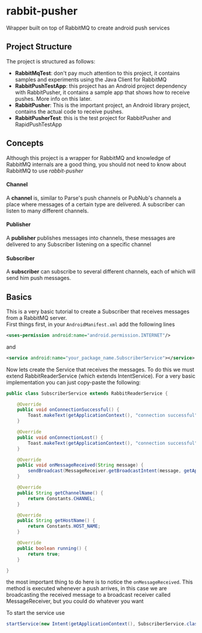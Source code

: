 rabbit-pusher
=============

Wrapper built on top of RabbitMQ to create android push services


## Project Structure

The project is structured as follows:
 - **RabbitMqTest**: don't pay much attention to this project, it contains samples and experiments using the Java Client for RabbitMQ
 - **RabbitPushTestApp**: this project has an Android project dependency with RabbitPusher, it contains a sample app that shows how to receive pushes. More info on this later.
 - **RabbitPusher**: This is the important project, an Android library project, contains the actual code to receive pushes.
 - **RabbitPusherTest**: this is the test project for RabbitPusher and RapidPushTestApp

## Concepts

Although this project is a wrapper for RabbitMQ and knowledge of RabbitMQ internals are a good thing, you should not need to know
about RabbitMQ to use *rabbit-pusher*

#### Channel
A **channel** is, similar to Parse's push channels or PubNub's channels a place where messages of a certain type are delivered.
A subscriber can listen to many different channels.
#### Publisher
A **publisher** publishes messages into channels, these messages are delivered to any Subscriber listening on a specific channel
#### Subscriber
A **subscriber** can subscribe to several different channels, each of which will send him push messages.

## Basics

This is a very basic tutorial to create a Subscriber that receives messages from a RabbitMQ server.  
First things first, in your `AndroidManifest.xml` add the following lines
```xml
<uses-permission android:name="android.permission.INTERNET"/>
```
and
```xml
<service android:name="your_package_name.SubscriberService"></service>
```

Now lets create the Service that receives the messages. To do this we must extend RabbitReaderService (which extends IntentService).
For a very basic implementation you can just copy-paste the following:

```java
public class SubscriberService extends RabbitReaderService {

	@Override
	public void onConnectionSuccessful() {
		Toast.makeText(getApplicationContext(), "connection successful", Toast.LENGTH_SHORT).show();
	} 

	@Override
	public void onConnectionLost() {
		Toast.makeText(getApplicationContext(), "connection successful", Toast.LENGTH_SHORT).show();
	}

	@Override
	public void onMessageReceived(String message) {
		sendBroadcast(MessageReceiver.getBroadcastIntent(message, getApplicationContext()));
	}

	@Override
	public String getChannelName() {
		return Constants.CHANNEL;
	}

	@Override
	public String getHostName() {
		return Constants.HOST_NAME;
	}

	@Override
	public boolean running() {
		return true;
	}

}
```

the most important thing to do here is to notice the `onMessageReceived`. This method is executed whenever a push arrives, 
in this case we are broadcasting the received message to a broadcast receiver called MessageReceiver, but you could do whatever you want

To start the service use 

```java
startService(new Intent(getApplicationContext(), SubscriberService.class));
```

